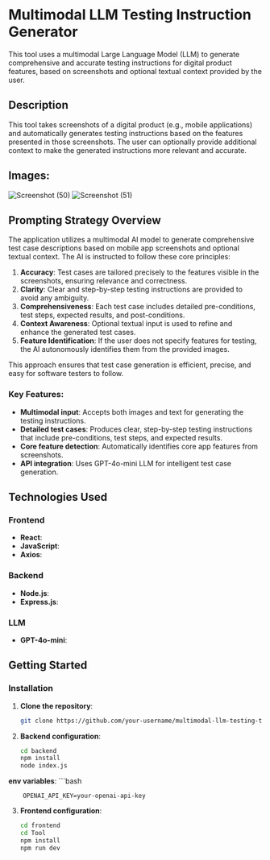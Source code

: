 # Multimodal LLM Testing Instruction Generator

This tool uses a multimodal Large Language Model (LLM) to generate comprehensive and accurate testing instructions for digital product features, based on screenshots and optional textual context provided by the user. 

## Description

This tool takes screenshots of a digital product (e.g., mobile applications) and automatically generates testing instructions based on the features presented in those screenshots. The user can optionally provide additional context to make the generated instructions more relevant and accurate.

## Images:
 
  ![Screenshot (50)](https://github.com/user-attachments/assets/0c299470-a09a-4caf-a417-1d946dc27ed2)
 ![Screenshot (51)](https://github.com/user-attachments/assets/3b311f17-2d30-461e-bb4b-3deece704bc5)



## Prompting Strategy Overview

The application utilizes a multimodal AI model to generate comprehensive test case descriptions based on mobile app screenshots and optional textual context. The AI is instructed to follow these core principles:

1. **Accuracy**: Test cases are tailored precisely to the features visible in the screenshots, ensuring relevance and correctness.
2. **Clarity**: Clear and step-by-step testing instructions are provided to avoid any ambiguity.
3. **Comprehensiveness**: Each test case includes detailed pre-conditions, test steps, expected results, and post-conditions.
4. **Context Awareness**: Optional textual input is used to refine and enhance the generated test cases.
5. **Feature Identification**: If the user does not specify features for testing, the AI autonomously identifies them from the provided images.

This approach ensures that test case generation is efficient, precise, and easy for software testers to follow.


### Key Features:
- **Multimodal input**: Accepts both images and text for generating the testing instructions.
- **Detailed test cases**: Produces clear, step-by-step testing instructions that include pre-conditions, test steps, and expected results.
- **Core feature detection**: Automatically identifies core app features from screenshots.
- **API integration**: Uses GPT-4o-mini LLM for intelligent test case generation.

## Technologies Used

### Frontend
- **React**:
- **JavaScript**: 
- **Axios**: 

### Backend
- **Node.js**: 
- **Express.js**: 

### LLM
- **GPT-4o-mini**: 
## Getting Started

### Installation

1. **Clone the repository**:
   ```bash
   git clone https://github.com/your-username/multimodal-llm-testing-tool.git
2. **Backend configuration**:
   ```bash
   cd backend 
   npm install
   node index.js
  **env variables**:
    ```bash
    
        OPENAI_API_KEY=your-openai-api-key

3. **Frontend configuration**:
   ```bash
   cd frontend
   cd Tool 
   npm install
   npm run dev

   
   
